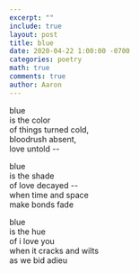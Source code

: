```yaml
---
excerpt: ""
include: true
layout: post
title: blue 
date: 2020-04-22 1:00:00 -0700
categories: poetry
math: true
comments: true
author: Aaron
---
```





blue  
is the color  
of things turned cold,  
bloodrush absent,  
love untold --  

blue  
is the shade  
of love decayed --  
when time and space  
make bonds fade  

blue  
is the hue  
of i love you  
when it cracks and wilts  
as we bid adieu  


